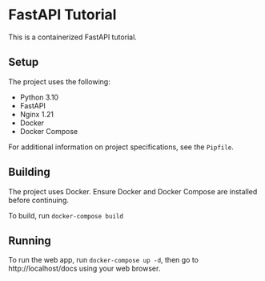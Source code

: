 # FastAPI Tutorial
This is a containerized FastAPI tutorial.

## Setup
The project uses the following:
- Python 3.10
- FastAPI
- Nginx 1.21
- Docker
- Docker Compose

For additional information on project specifications, see the ```Pipfile```.

## Building
The project uses Docker. Ensure Docker and Docker Compose are installed before continuing.

To build, run ```docker-compose build```

## Running
To run the web app, run ```docker-compose up -d```, then 
go to http://localhost/docs using your web browser.
